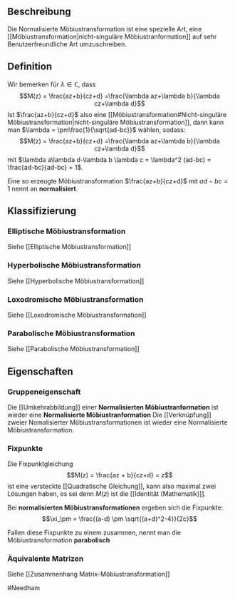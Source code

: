 ## Beschreibung
Die Normalisierte Möbiustransformation ist eine spezielle Art, eine [[Möbiustransformation|nicht-singuläre Möbiustranformation]] auf sehr Benutzerfreundliche Art umzuschreiben.

## Definition
Wir bemerken für $\lambda \in \mathbb{C}$, dass $$M(z) = \frac{az+b}{cz+d} =\frac{\lambda az+\lambda b}{\lambda cz+\lambda d}$$
Ist $\frac{az+b}{cz+d}$ also eine [[Möbiustransformation#Nicht-singuläre Möbiustransformation|nicht-singuläre Möbiustransformation]], dann kann man $\lambda = \pm\frac{1}{\sqrt{ad-bc}}$ wählen, sodass:
$$M(z) = \frac{az+b}{cz+d} =\frac{\lambda az+\lambda b}{\lambda cz+\lambda d}$$ mit $\lambda a\lambda d-\lambda b \lambda c = \lambda^2 (ad-bc) = \frac{ad-bc}{ad-bc} = 1$.

Eine so erzeugte Möbiustransformation $\frac{az+b}{cz+d}$ mit $ad-bc = 1$ nennt an **normalisiert**.

## Klassifizierung
### Elliptische Möbiustransformation
Siehe [[Elliptische Möbiustransformation]]

### Hyperbolische Möbiustransformation
Siehe [[Hyperbolische Möbiustransformation]]

### Loxodromische Möbiustransformation
Siehe [[Loxodromische Möbiustransformation]]

### Parabolische Möbiustransformation
Siehe [[Parabolische Möbiustransformation]] 


## Eigenschaften
### Gruppeneigenschaft
Die [[Umkehrabbildung]] einer **Normalisierten Möbiustranformation** ist wieder eine **Normalisierte Möbiustranformation**
Die [[Verknüpfung]] zweier Nomalisierter Möbiustransformationen ist wieder eine Normalisierte Möbiustransformation.

### Fixpunkte
Die Fixpunktgleichung 
$$M(z) = \frac{az + b}{cz+d} = z$$ ist eine versteckte [[Quadratische Gleichung]], kann also maximal zwei Lösungen haben, es sei denn $M(z)$ ist die [[Identität (Mathematik)]].

Bei **normalisierten Möbiustransformationen** ergeben sich die Fixpunkte:
$$\xi_\pm = \frac{(a-d) \pm \sqrt{(a+d)^2-4}}{2c}$$

Fallen diese Fixpunkte zu einem zusammen, nennt man die Möbiustransformation **parabolisch**

### Äquivalente Matrizen
Siehe [[Zusammenhang Matrix-Möbiustransformation]]







#Needham 